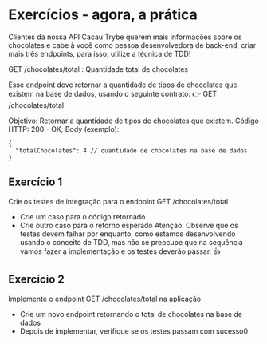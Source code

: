 # Exercícios - agora, a prática
Clientes da nossa API Cacau Trybe querem mais informações sobre os chocolates e cabe à você como pessoa desenvolvedora de back-end, criar mais três endpoints, para isso, utilize a técnica de TDD!

GET /chocolates/total : Quantidade total de chocolates

Esse endpoint deve retornar a quantidade de tipos de chocolates que existem na base de dados, usando o seguinte contrato:
👉 GET /chocolates/total

Objetivo: Retornar a quantidade de tipos de chocolates que existem.
Código HTTP: 200 - OK;
Body (exemplo):

```
{
  "totalChocolates": 4 // quantidade de chocolates na base de dados
}
```

## Exercício 1
Crie os testes de integração para o endpoint GET /chocolates/total

* Crie um caso para o código retornado
* Crie outro caso para o retorno esperado
Atenção: Observe que os testes devem falhar por enquanto, como estamos desenvolvendo usando o conceito de TDD, mas não se preocupe que na sequência vamos fazer a implementação e os testes deverão passar. 👍

## Exercício 2
Implemente o endpoint GET /chocolates/total na aplicação

* Crie um novo endpoint retornando o total de chocolates na base de dados
* Depois de implementar, verifique se os testes passam com sucesso0